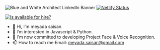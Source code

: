 ![Blue and White Architect LinkedIn Banner](https://user-images.githubusercontent.com/79361511/139535015-37e4b7f6-946a-42c1-bc53-39ddf472a251.gif)
[![Netlify Status](https://api.netlify.com/api/v1/badges/966e2699-dae9-431f-826c-937e8725b955/deploy-status)](https://app.netlify.com/sites/githubfindermeyada/deploys)


[![Is <username> available for hire?](http://hireable.me/<username>)](http://hireable.me/p/<username>)


- 👋 Hi, I’m meyada saisan.
- 👀 I’m interested in Javascript & Python.
- 🌱 I'm now committed to developing Project Face & Voice Recognition.
- 📫 How to reach me Email: meyada.saisan@gmail.com

